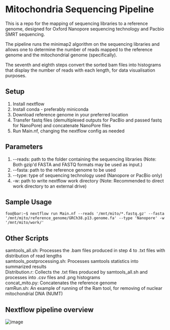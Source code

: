 # Mitochondria Sequencing Pipeline

This is a repo for the mapping of sequencing libraries to a reference genome, designed for Oxford Nanopore sequencing technology and Pacbio SMRT sequencing. 

The pipeline runs the minimap2 algorithm on the sequencing libraries and allows one to determine the number of reads mapped to the reference genome and the mitochondrial genome (specifically). 

The seventh and eighth steps convert the sorted bam files into histograms that display the number of reads with each length, for data visualisation purposes.

## Setup 

1. Install nextflow 
2. Install conda - preferably miniconda 
3. Download reference genome in your preferred location 
4. Transfer fastq files (demultiplexed outputs for PacBio and passed fastq for NanoPore) and concatenate NanoPore files
5. Run Main.nf, changing the nextflow config as needed

## Parameters
1. --reads: path to the folder containing the sequencing libraries (Note: Both gzip'd FASTA and FASTQ formats may be used as input.) 
2. --fasta: path to the reference genome to be used 
3. --type: type of sequencing technology used (Nanopore or PacBio only) 
4. -w: path to write nextflow work directory (Note: Recommended to direct work directory to an external drive)

## Sample Usage
```console
foo@bar:~$ nextflow run Main.nf --reads '/mnt/mito/*.fastq.gz' --fasta '/mnt/mito/reference_genome/GRCh38.p13.genome.fa' --type 'Nanopore' -w '/mnt/mito/work/' 
```

## Other Scripts 

samtools_all.sh: Processes the .bam files produced in step 4 to .txt files with distribution of read lengths <br>
samtools_postprocessing.sh: Processes samtools statistics into summarized results <br>
Distribution.r: Collects the .txt files produced by samtools_all.sh and processes into .csv files and .png histograms <br>
concat_mito.py: Concatenates the reference genome <br>
ramRun.sh: An example of running of the Ram tool, for removing of nuclear mitochondrial DNA (NUMT)  <br>

## Nextflow pipeline overview
![image](https://user-images.githubusercontent.com/41785142/203908899-6a4c55c3-07f7-4d0f-bfaf-7cc4c98877c7.png)
